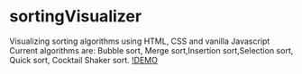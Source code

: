 # sortingVisualizer
Visualizing sorting algorithms using HTML, CSS and vanilla Javascript
Current algorithms are:
Bubble sort, Merge sort,Insertion sort,Selection sort, Quick sort, Cocktail Shaker sort.
[!DEMO](https://dee-aytac.github.io/sortingVisualizer/)
